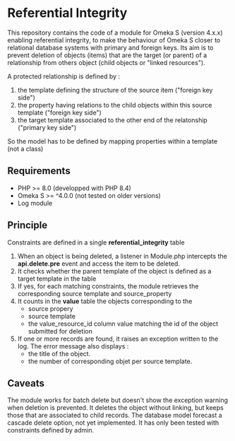 # Referential Integrity

This repository contains the code of a module for Omeka S (version 4.x.x) enabling referential integrity, to make the behaviour of Omeka S closer to relational database systems with primary and foreign keys.
Its aim is to prevent deletion of objects (items) that are the target (or parent) of a relationship from others object (child objects or "linked resources").

A protected relationship is defined by : 
1. the template defining the structure of the source item ("foreign key side") 
2. the property having  relations to the child objects within this source template ("foreign key side") 
3. the target template associated to the other end of the relatonship ("primary key side")

So the model has to be defined by mapping properties within a template (not a class)

## Requirements
- PHP >= 8.0 (developped with PHP 8.4)
- Omeka S >= ^4.0.0 (not tested on older versions)
- Log module


## Principle

Constraints are defined in a single **referential_integrity** table
1. When an object is being deleted, a listener in Module.php intercepts the **api.delete.pre** event and access the item to be deleted.
2. It checks whether the parent template of the object is defined as a target template in the table
3. If yes, for each matching constraints, the module retrieves the corresponding  source template and source_property
4. It counts in the **value** table the objects corresponding to the
   - source propery
   - source template
   - the value_resource_id column value matching the id of the  object submitted for deletion
5. If one or more records are found, it raises an exception written to the log. The error message also displays :
   - the title of the object.
   - the number of corresponding objet per source template.
  
## Caveats
The module works for batch delete but doesn't show the exception warning when deletion is prevented. It deletes the object without linking, but keeps those that are associated to child records.
The database model forecast a cascade delete option, not yet implemented.
It has only been tested with constraints defined by admin.
